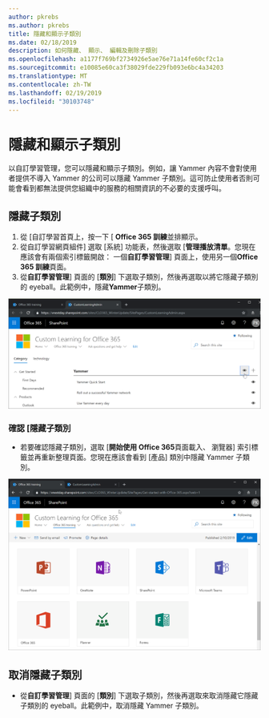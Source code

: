 ```yaml
---
author: pkrebs
ms.author: pkrebs
title: 隱藏和顯示子類別
ms.date: 02/18/2019
description: 如何隱藏、 顯示、 編輯及刪除子類別
ms.openlocfilehash: a1177f769bf2734926e5ae76e71a14fe60cf2c1a
ms.sourcegitcommit: e10085e60ca3f38029fde229fb093e6bc4a34203
ms.translationtype: MT
ms.contentlocale: zh-TW
ms.lasthandoff: 02/19/2019
ms.locfileid: "30103748"
---
```

# <a name="hide-and-show-subcategories"></a>隱藏和顯示子類別

以自訂學習管理，您可以隱藏和顯示子類別。例如，讓 Yammer 內容不會對使用者提供不導入 Yammer 的公司可以隱藏 Yammer 子類別。這可防止使用者否則可能會看到都無法提供您組織中的服務的相關資訊的不必要的支援呼叫。

## <a name="hide-a-subcategory"></a>隱藏子類別 

1. 從 [自訂學習首頁上，按一下 [ **Office 365 訓練**並排顯示。
2. 從自訂學習網頁組件] 選取 [系統] 功能表，然後選取 [**管理播放清單**。您現在應該會有兩個索引標籤開啟： 一個**自訂學習管理**] 頁面上，使用另一個**Office 365 訓練**頁面。 
3. 從**自訂學習管理**] 頁面的 [**類別**] 下選取子類別，然後再選取以將它隱藏子類別的 eyeball。此範例中，隱藏**Yammer**子類別。  

![cg hidesubcat.png](media/cg-hidesubcat.png)

### <a name="verify-the-subcategory-is-hidden"></a>確認 [隱藏子類別
- 若要確認隱藏子類別，選取 [**開始使用 Office 365**頁面載入、 瀏覽器] 索引標籤並再重新整理頁面。您現在應該會看到 [產品] 類別中隱藏 Yammer 子類別。 

![cg hidesubcatrefresh.png](media/cg-hidesubcatrefresh.png)

## <a name="unhide-a-subcategory"></a>取消隱藏子類別 

- 從**自訂學習管理**] 頁面的 [**類別**] 下選取子類別，然後再選取來取消隱藏它隱藏子類別的 eyeball。此範例中，取消隱藏 Yammer 子類別。